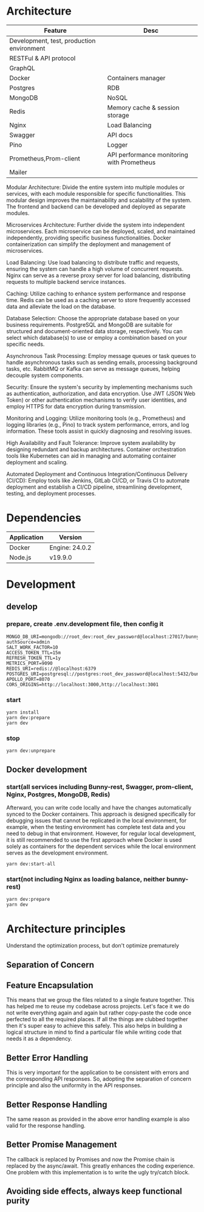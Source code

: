 # Architecture

<table>
<thead><tr><th>Feature</th><th>Desc</th></tr></thead>
<tbody>
<tr><td>Development, test, production environment</td><td></td></tr>
<tr><td>RESTFul & API protocol</td><td></td></tr>
<tr><td>GraphQL</td><td></td></tr>
<tr><td>Docker</td><td>Containers manager</td></tr>
<tr><td>Postgres</td><td>RDB</td></tr>
<tr><td>MongoDB</td><td>NoSQL</td></tr>
<tr><td>Redis</td><td>Memory cache & session storage</td></tr>
<tr><td>Nginx</td><td>Load Balancing</td></tr>
<tr><td>Swagger</td><td>API docs</td></tr>
<tr><td>Pino</td><td>Logger</td></tr>
<tr><td>Prometheus,Prom-client</td><td>API performance monitoring with Prometheus</td></tr>
<tr><td>Mailer</td><td></td></tr>
</tbody>
</table>

Modular Architecture: Divide the entire system into multiple modules or services, with each module responsible for specific functionalities. This modular design improves the maintainability and scalability of the system. The frontend and backend can be developed and deployed as separate modules.

Microservices Architecture: Further divide the system into independent microservices. Each microservice can be deployed, scaled, and maintained independently, providing specific business functionalities. Docker containerization can simplify the deployment and management of microservices.

Load Balancing: Use load balancing to distribute traffic and requests, ensuring the system can handle a high volume of concurrent requests. Nginx can serve as a reverse proxy server for load balancing, distributing requests to multiple backend service instances.

Caching: Utilize caching to enhance system performance and response time. Redis can be used as a caching server to store frequently accessed data and alleviate the load on the database.

Database Selection: Choose the appropriate database based on your business requirements. PostgreSQL and MongoDB are suitable for structured and document-oriented data storage, respectively. You can select which database(s) to use or employ a combination based on your specific needs.

Asynchronous Task Processing: Employ message queues or task queues to handle asynchronous tasks such as sending emails, processing background tasks, etc. RabbitMQ or Kafka can serve as message queues, helping decouple system components.

Security: Ensure the system's security by implementing mechanisms such as authentication, authorization, and data encryption. Use JWT (JSON Web Token) or other authentication mechanisms to verify user identities, and employ HTTPS for data encryption during transmission.

Monitoring and Logging: Utilize monitoring tools (e.g., Prometheus) and logging libraries (e.g., Pino) to track system performance, errors, and log information. These tools assist in quickly diagnosing and resolving issues.

High Availability and Fault Tolerance: Improve system availability by designing redundant and backup architectures. Container orchestration tools like Kubernetes can aid in managing and automating container deployment and scaling.

Automated Deployment and Continuous Integration/Continuous Delivery (CI/CD): Employ tools like Jenkins, GitLab CI/CD, or Travis CI to automate deployment and establish a CI/CD pipeline, streamlining development, testing, and deployment processes.

# Dependencies 

<table>
<thead><tr><th>Application</th><th>Version</th></tr></thead>
<tbody>
<tr><td>Docker</td><td>Engine: 24.0.2</td></tr>
<tr><td>Node.js</td><td>v19.9.0</td></tr>
</tbody>
</table>

# Development

## develop

### prepare, create .env.development file, then config it

```dotenv 
MONGO_DB_URI=mongodb://root_dev:root_dev_password@localhost:27017/bunny_rest_dev?authSource=admin
SALT_WORK_FACTOR=10
ACCESS_TOKEN_TTL=15m
REFRESH_TOKEN_TTL=1y
METRICS_PORT=9090
REDIS_URI=redis://@localhost:6379
POSTGRES_URI=postgresql://postgres:root_dev_password@localhost:5432/bunny_rest_dev
APOLLO_PORT=8070
CORS_ORIGINS=http://localhost:3000,http://localhost:3001
```

### start

```shell script
yarn install
yarn dev:prepare
yarn dev
```

### stop

```shell script
yarn dev:unprepare
```


## Docker development

### start(all services including Bunny-rest, Swagger, prom-client, Nginx, Postgres, MongoDB, Redis)

Afterward, you can write code locally and have the changes automatically synced to the Docker containers. This approach is designed specifically for debugging issues that cannot be replicated in the local environment, for example, when the testing environment has complete test data and you need to debug in that environment. However, for regular local development, it is still recommended to use the first approach where Docker is used solely as containers for the dependent services while the local environment serves as the development environment.

```shell script
yarn dev:start-all
```

### start(not including Nginx as loading balance, neither bunny-rest)

```shell script
yarn dev:prepare
yarn dev
```

# Architecture principles

Understand the optimization process, but don't optimize prematurely

## Separation of Concern

## Feature Encapsulation

This means that we group the files related to a single feature together. This has helped me to reuse my codebase across
projects. Let's face it we do not write everything again and again but rather copy-paste the code once perfected to all
the required places. If all the things are clubbed together then it's super easy to achieve this safely. This also helps
in building a logical structure in mind to find a particular file while writing code that needs it as a dependency.

## Better Error Handling

This is very important for the application to be consistent with errors and the corresponding API responses. So,
adopting the separation of concern principle and also the uniformity in the API responses.

## Better Response Handling

The same reason as provided in the above error handling example is also valid for the response handling.

## Better Promise Management

The callback is replaced by Promises and now the Promise chain is replaced by the async/await. This greatly enhances the
coding experience. One problem with this implementation is to write the ugly try/catch block.
<!--## Robust Unit Tests
The primary purpose of Unit-test is not to detect incorrect grammar but to validate behaviors of logics.-->

## Avoiding side effects, always keep functional purity

<!--## Simple Deployability
Dockerfile and docker-compose.yml to simplify the deployment of the application. It is also possible to manually deploy the application.-->




